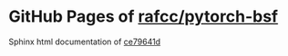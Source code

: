 GitHub Pages of [rafcc/pytorch-bsf](https://github.com/rafcc/pytorch-bsf.git)
===
Sphinx html documentation of [ce79641d](https://github.com/rafcc/pytorch-bsf/tree/ce79641d9cf1fb925b806af1f27a3e7bf54b4689)
